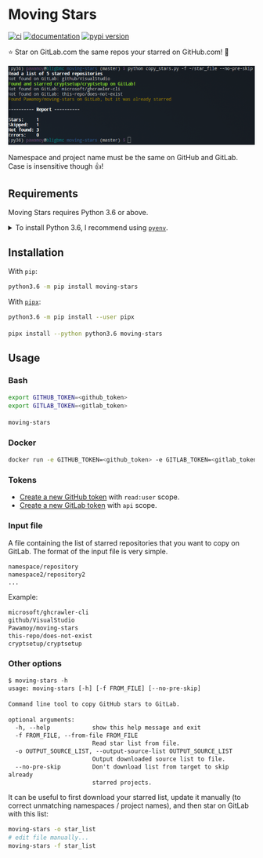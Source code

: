 # Moving Stars

[![ci](https://github.com/pawamoy/moving-stars/workflows/ci/badge.svg)](https://github.com/pawamoy/moving-stars/actions?query=workflow%3Aci)
[![documentation](https://img.shields.io/badge/docs-mkdocs%20material-blue.svg?style=flat)](https://pawamoy.github.io/moving-stars/)
[![pypi version](https://img.shields.io/pypi/v/moving-stars.svg)](https://pypi.org/project/moving-stars/)

:star: Star on GitLab.com the same repos your starred on GitHub.com! :stars:

![screenshot](screenshot.png)

Namespace and project name must be the same on GitHub and GitLab.
Case is insensitive though :+1:!

## Requirements

Moving Stars requires Python 3.6 or above.

<details>
<summary>To install Python 3.6, I recommend using <a href="https://github.com/pyenv/pyenv"><code>pyenv</code></a>.</summary>

```bash
# install pyenv
git clone https://github.com/pyenv/pyenv ~/.pyenv

# setup pyenv (you should also put these three lines in .bashrc or similar)
export PATH="${HOME}/.pyenv/bin:${PATH}"
export PYENV_ROOT="${HOME}/.pyenv"
eval "$(pyenv init -)"

# install Python 3.6
pyenv install 3.6.12

# make it available globally
pyenv global system 3.6.12
```
</details>

## Installation

With `pip`:
```bash
python3.6 -m pip install moving-stars
```

With [`pipx`](https://github.com/pipxproject/pipx):
```bash
python3.6 -m pip install --user pipx

pipx install --python python3.6 moving-stars
```

## Usage

### Bash
```bash
export GITHUB_TOKEN=<github_token>
export GITLAB_TOKEN=<gitlab_token>

moving-stars
```

### Docker

```bash
docker run -e GITHUB_TOKEN=<github_token> -e GITLAB_TOKEN=<gitlab_token> --rm pawamoy/moving-stars
```

### Tokens

- [Create a new GitHub token](https://github.com/settings/tokens/new) with `read:user` scope.
- [Create a new GitLab token](https://gitlab.com/profile/personal_access_tokens) with `api` scope.

### Input file

A file containing the list of starred repositories that you want to copy on GitLab.
The format of the input file is very simple.

```
namespace/repository
namespace2/repository2
...
```

Example:
```
microsoft/ghcrawler-cli
github/VisualStudio
Pawamoy/moving-stars
this-repo/does-not-exist
cryptsetup/cryptsetup
```

### Other options

```console
$ moving-stars -h
usage: moving-stars [-h] [-f FROM_FILE] [--no-pre-skip]

Command line tool to copy GitHub stars to GitLab.

optional arguments:
  -h, --help            show this help message and exit
  -f FROM_FILE, --from-file FROM_FILE
                        Read star list from file.
  -o OUTPUT_SOURCE_LIST, --output-source-list OUTPUT_SOURCE_LIST
                        Output downloaded source list to file.
  --no-pre-skip         Don't download list from target to skip already
                        starred projects.
```

It can be useful to first download your starred list, update it manually
(to correct unmatching namespaces / project names),
and then star on GitLab with this list:

```bash
moving-stars -o star_list
# edit file manually...
moving-stars -f star_list
```

